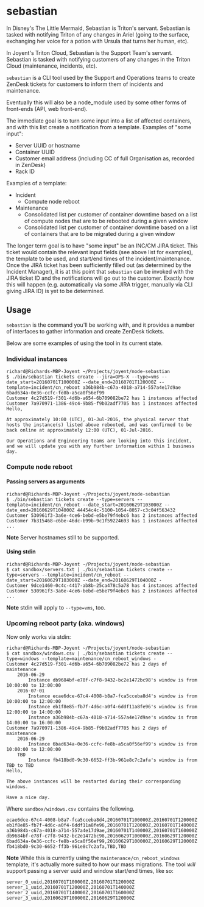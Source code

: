 # sebastian

In Disney's The Little Mermaid, Sebastian is Triton's servant. Sebastian is tasked with notifying Triton of any changes in Ariel (going to the surface, exchanging her voice for a potion with Ursula that turns her human, etc).

In Joyent's Triton Cloud, Sebastian is the Support Team's servant. Sebastian is tasked with notifying customers of any changes in the Triton Cloud (maintenance, incidents, etc).

`sebastian` is a CLI tool used by the Support and Operations teams to create ZenDesk tickets for customers to inform them of incidents and maintenance.

Eventually this will also be a node_module used by some other forms of front-ends (API, web front-end).

The immediate goal is to turn some input into a list of affected containers, and with this list create a notification from a template. Examples of "some input":

- Server UUID or hostname
- Container UUID
- Customer email address (including CC of full Organisation as, recorded in ZenDesk)
- Rack ID

Examples of a template:

- Incident
    - Compute node reboot
- Maintenance
    - Consolidated list per customer of container downtime based on a list of compute nodes that are to be rebooted during a given window
    - Consolidated list per customer of container downtime based on a list of containers that are to be migrated during a given window

The longer term goal is to have "some input" be an INC/CM JIRA ticket. This ticket would contain the relevant input fields (see above list for examples), the template to be used, and start/end times of the incident/maintenance. Once the JIRA ticket has been sufficiently filled out (as determined by the Incident Manager), it is at this point that `sebastian` can be invoked with the JIRA ticket ID and the notifications will go out to the customer. Exactly how this will happen (e.g. automatically via some JIRA trigger, manually via CLI giving JIRA ID) is yet to be determined.

## Usage

`sebastian` is the command you'll be working with, and it provides a number of interfaces to gather information and create ZenDesk tickets.

Below are some examples of using the tool in its current state.

### Individual instances

```
richard@Richards-MBP-Joyent ~/Projects/joyent/node-sebastian
$ ./bin/sebastian tickets create --jira=OPS-X --type=vms --date_start=20160701T100000Z --date_end=20160701T120000Z --template=incident/cn_reboot a36b984b-c67a-4018-a714-557a4e17d9ae 6bad634a-0e36-ccfc-fe8b-a5ca0f56ef99
Customer 4c27d519-f301-4d6b-a654-6b709082be72 has 1 instances affected
Customer 7a970971-1386-49c4-9b85-f9b02adf7705 has 1 instances affected
Hello,

At approximately 10:00 (UTC), 01-Jul-2016, the physical server that hosts the instance(s) listed above rebooted, and was confirmed to be back online at approximately 12:00 (UTC), 01-Jul-2016.

Our Operations and Engineering teams are looking into this incident, and we will update you with any further information within 1 business day.
```

### Compute node reboot

#### Passing servers as arguments

```
richard@Richards-MBP-Joyent ~/Projects/joyent/node-sebastian
$ ./bin/sebastian tickets create --type=servers --template=incident/cn_reboot --date_start=20160629T103000Z --date_end=20160629T104000Z 44454c4c-5100-1054-8057-c3c04f563432
Customer 530961f3-3a6e-4ce6-bebd-e5be79f4ebc6 has 2 instances affected
Customer 7b315468-c6be-46dc-b99b-9c1f59224693 has 1 instances affected
...
```

**Note** Server hostnames still to be supported.

#### Using stdin

```
richard@Richards-MBP-Joyent ~/Projects/joyent/node-sebastian
$ cat sandbox/servers.txt | ./bin/sebastian tickets create --type=servers --template=incident/cn_reboot --date_start=20160629T103000Z --date_end=20160629T104000Z -
Customer 9dce1460-0c4c-4417-ab8b-25ca478c5a78 has 4 instances affected
Customer 530961f3-3a6e-4ce6-bebd-e5be79f4ebc6 has 2 instances affected
...
```

**Note** stdin will apply to `--type=vms`, too.

### Upcoming reboot party (aka. windows)

Now only works via stdin:

```
richard@Richards-MBP-Joyent ~/Projects/joyent/node-sebastian
$ cat sandbox/windows.csv | ./bin/sebastian tickets create --type=windows --template=maintenance/cn_reboot_windows -
Customer 4c27d519-f301-4d6b-a654-6b709082be72 has 2 days of maintenance
    2016-06-29
        Instance db9684bf-e78f-c7f8-9432-bc2e1472bc98's window is from 10:00:00 to 12:00:00
    2016-07-01
        Instance ecae6dce-67c4-4008-b8a7-fca5cceba8d4's window is from 10:00:00 to 12:00:00
        Instance eb1f8e85-fb7f-4d6c-a0f4-6ddf11a8fe96's window is from 12:00:00 to 14:00:00
        Instance a36b984b-c67a-4018-a714-557a4e17d9ae's window is from 14:00:00 to 16:00:00
Customer 7a970971-1386-49c4-9b85-f9b02adf7705 has 2 days of maintenance
    2016-06-29
        Instance 6bad634a-0e36-ccfc-fe8b-a5ca0f56ef99's window is from 10:00:00 to 12:00:00
    TBD
        Instance fb418bd0-9c30-6652-ff3b-961e8c7c2afa's window is from TBD to TBD
Hello,

The above instances will be restarted during their corresponding windows.

Have a nice day.
```

Where `sandbox/windows.csv` contains the following.

```
ecae6dce-67c4-4008-b8a7-fca5cceba8d4,20160701T100000Z,20160701T120000Z
eb1f8e85-fb7f-4d6c-a0f4-6ddf11a8fe96,20160701T120000Z,20160701T140000Z
a36b984b-c67a-4018-a714-557a4e17d9ae,20160701T140000Z,20160701T160000Z
db9684bf-e78f-c7f8-9432-bc2e1472bc98,20160629T100000Z,20160629T120000Z
6bad634a-0e36-ccfc-fe8b-a5ca0f56ef99,20160629T100000Z,20160629T120000Z
fb418bd0-9c30-6652-ff3b-961e8c7c2afa,TBD,TBD
```

**Note** While this is currently using the `maintenance/cn_reboot_windows` template, it's actually more suited to how our mass migrations. The tool *will* support passing a server uuid and window start/end times, like so:

```
server_0_uuid,20160701T100000Z,20160701T120000Z
server_1_uuid,20160701T120000Z,20160701T140000Z
server_2_uuid,20160701T140000Z,20160701T160000Z
server_3_uuid,20160629T100000Z,20160629T120000Z
```

